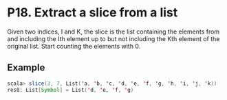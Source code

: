 # P18. Extract a slice from a list
 
Given two indices, I and K, the slice is the list containing the elements from and including the Ith element up to but not including the Kth element of the original list. Start counting the elements with 0.
 
## Example

``` scala
scala> slice(3, 7, List('a, 'b, 'c, 'd, 'e, 'f, 'g, 'h, 'i, 'j, 'k))
res0: List[Symbol] = List('d, 'e, 'f, 'g)
```
